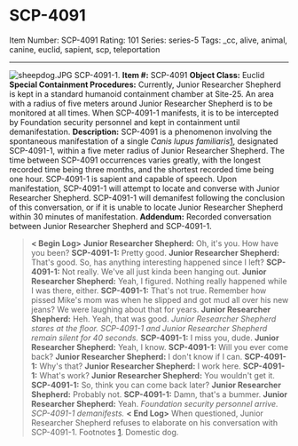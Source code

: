 # SCP-4091
Item Number: SCP-4091
Rating: 101
Series: series-5
Tags: _cc, alive, animal, canine, euclid, sapient, scp, teleportation

---

![sheepdog.JPG](https://scp-wiki.wdfiles.com/local--files/scp-4091/sheepdog.JPG)
SCP-4091-1.
**Item #:** SCP-4091
**Object Class:** Euclid
**Special Containment Procedures:** Currently, Junior Researcher Shepherd is kept in a standard humanoid containment chamber at Site-25. An area with a radius of five meters around Junior Researcher Shepherd is to be monitored at all times. When SCP-4091-1 manifests, it is to be intercepted by Foundation security personnel and kept in containment until demanifestation.
**Description:** SCP-4091 is a phenomenon involving the spontaneous manifestation of a single _Canis lupus familiaris_[1](javascript:;), designated SCP-4091-1, within a five meter radius of Junior Researcher Shepherd. The time between SCP-4091 occurrences varies greatly, with the longest recorded time being three months, and the shortest recorded time being one hour.
SCP-4091-1 is sapient and capable of speech. Upon manifestation, SCP-4091-1 will attempt to locate and converse with Junior Researcher Shepherd. SCP-4091-1 will demanifest following the conclusion of this conversation, or if it is unable to locate Junior Researcher Shepherd within 30 minutes of manifestation.
**Addendum:** Recorded conversation between Junior Researcher Shepherd and SCP-4091-1.
> **< Begin Log>**
> **Junior Researcher Shepherd:** Oh, it's you. How have you been?
> **SCP-4091-1:** Pretty good.
> **Junior Researcher Shepherd:** That's good. So, has anything interesting happened since I left?
> **SCP-4091-1:** Not really. We've all just kinda been hanging out.
> **Junior Researcher Shepherd:** Yeah, I figured. Nothing really happened while I was there, either.
> **SCP-4091-1:** That's not true. Remember how pissed Mike's mom was when he slipped and got mud all over his new jeans? We were laughing about that for years.
> **Junior Researcher Shepherd:** Heh. Yeah, that was good.
> _Junior Researcher Shepherd stares at the floor. SCP-4091-1 and Junior Researcher Shepherd remain silent for 40 seconds._
> **SCP-4091-1:** I miss you, dude.
> **Junior Researcher Shepherd:** Yeah, I know.
> **SCP-4091-1:** Will you ever come back?
> **Junior Researcher Shepherd:** I don't know if I can.
> **SCP-4091-1:** Why's that?
> **Junior Researcher Shepherd:** I work here.
> **SCP-4091-1:** What's work?
> **Junior Researcher Shepherd:** You wouldn't get it.
> **SCP-4091-1:** So, think you can come back later?
> **Junior Researcher Shepherd:** Probably not.
> **SCP-4091-1:** Damn, that's a bummer.
> **Junior Researcher Shepherd:** Yeah.
> _Foundation security personnel arrive. SCP-4091-1 demanifests._
> **< End Log>**
When questioned, Junior Researcher Shepherd refuses to elaborate on his conversation with SCP-4091-1.
Footnotes
[1](javascript:;). Domestic dog.